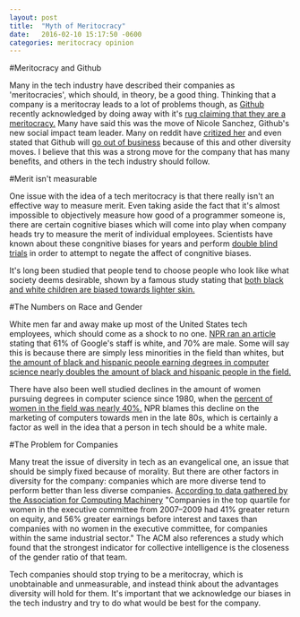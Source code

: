 ```yaml
---
layout: post
title:  "Myth of Meritocracy"
date:   2016-02-10 15:17:50 -0600
categories: meritocracy opinion
---
```


#Meritocracy and Github

Many in the tech industry have described their companies as 'meritocracies', which should, in theory, be a good thing. Thinking that a company is a meritocray leads to a lot of problems though, as [Github](https://github.com/) recently acknowledged by doing away with it's [rug claiming that they are a meritocracy.](http://www.businessinsider.com/githubs-ceo-ditches-meritocracy-rug-2014-1) Many have said this was the move of Nicole Sanchez, Github's new social impact team leader. Many on reddit have [critized her](https://www.reddit.com/r/pics/comments/44ttzj/racist_diversity_training_at_github/) and even stated that Github will [go out of business](https://np.reddit.com/r/pics/comments/44ttzj/racist_diversity_training_at_github/czt485h) because of this and other diversity moves. 
I believe that this was a strong move for the company that has many benefits, and others in the tech industry should follow. 


#Merit isn't measurable

One issue with the idea of a tech meritocracy is that there really isn't an effective way to measure merit. Even taking aside the fact that it's almost impossible to objectively measure how good of a programmer someone is, there are certain cognitive biases which will come into play when company heads try to  measure the merit of individual employees. Scientists have known about these congnitive biases for years and perform [double blind trials](https://en.wikipedia.org/wiki/Blind_experiment#Double-blind_trials) in order to attempt to negate the affect of congnitive biases. 

It's long been studied that people tend to choose people who look like what society deems desirable, shown by a famous study stating that [both black and white children are biased towards lighter skin.](http://www.cnn.com/2010/US/05/13/doll.study/)


#The Numbers on Race and Gender

White men far and away make up most of the United States tech employees, which should come as a shock to no one. [NPR ran an article](http://www.npr.org/sections/alltechconsidered/2014/05/29/317024113/googles-white-male-heavy-staff-underlines-techs-diversity-problem) stating that 61% of Google's staff is white, and 70% are male. Some will say this is because there are simply less minorities in the field than whites, but [the amount of black and hispanic people earning degrees in computer science nearly doubles the amount of black and hispanic people in the field.](http://www.usatoday.com/story/tech/2014/10/12/silicon-valley-diversity-tech-hiring-computer-science-graduates-african-american-hispanic/14684211/)

There have also been well studied declines in the amount of women pursuing degrees in computer science since 1980, when the [percent of women in the field was nearly 40%.](http://www.npr.org/sections/money/2014/10/21/357629765/when-women-stopped-coding) NPR blames this decline on the marketing of computers towards men in the late 80s, which is certainly a factor as well in the idea that a person in tech should be a white male.

#The Problem for Companies

Many treat the issue of diversity in tech as an evangelical one, an issue that should be simply fixed because of morality. But there are other factors in diversity for the company: companies which are more diverse tend to perform better than less diverse companies.  [According to data gathered by the Association for Computing Machinery](http://cacm.acm.org/magazines/2014/11/179827-the-data-on-diversity/fulltext) "Companies in the top quartile for women in the executive committee from 2007–2009 had 41% greater return on equity, and 56% greater earnings before interest and taxes than companies with no women in the executive committee, for companies within the same industrial sector." The ACM also references a study which found that the strongest indicator for collective intelligence is the closeness of the gender ratio of that team. 



Tech companies should stop trying to be a meritocray, which is unobtainable and unmeasurable, and instead think about the advantages diversity will hold for them. It's important that we acknowledge our biases in the tech industry and try to do what would be best for the company.



